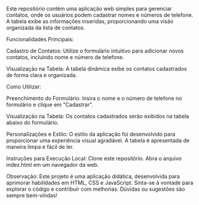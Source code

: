 Este repositório contém uma aplicação web simples para gerenciar contatos, onde os usuários podem cadastrar nomes e números de telefone. A tabela exibe as informações inseridas, proporcionando uma visão organizada da lista de contatos.

Funcionalidades Principais:

Cadastro de Contatos:
Utilize o formulário intuitivo para adicionar novos contatos, incluindo nome e número de telefone.

Visualização na Tabela:
A tabela dinâmica exibe os contatos cadastrados de forma clara e organizada.

Como Utilizar:


Preenchimento do Formulário:
Insira o nome e o número de telefone no formulário e clique em "Cadastrar".

Visualização na Tabela:
Os contatos cadastrados serão exibidos na tabela abaixo do formulário.

Personalizações e Estilo:
O estilo da aplicação foi desenvolvido para proporcionar uma experiência visual agradável.
A tabela é apresentada de maneira limpa e fácil de ler.

Instruções para Execução Local:
Clone este repositório.
Abra o arquivo index.html em um navegador da web.

Observação:
Este projeto é uma aplicação didática, desenvolvida para aprimorar habilidades em HTML, CSS e JavaScript. Sinta-se à vontade para explorar o código e contribuir com melhorias. Dúvidas ou sugestões são sempre bem-vindas!
